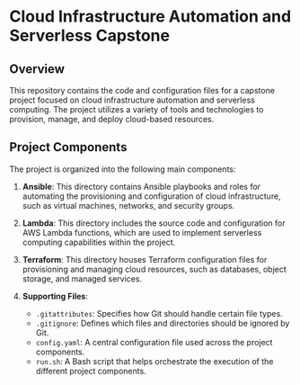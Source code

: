 # Cloud Infrastructure Automation and Serverless Capstone

## Overview
This repository contains the code and configuration files for a capstone project focused on cloud infrastructure automation and serverless computing. The project utilizes a variety of tools and technologies to provision, manage, and deploy cloud-based resources.

## Project Components
The project is organized into the following main components:

1. **Ansible**: This directory contains Ansible playbooks and roles for automating the provisioning and configuration of cloud infrastructure, such as virtual machines, networks, and security groups.

2. **Lambda**: This directory includes the source code and configuration for AWS Lambda functions, which are used to implement serverless computing capabilities within the project.

3. **Terraform**: This directory houses Terraform configuration files for provisioning and managing cloud resources, such as databases, object storage, and managed services.

4. **Supporting Files**:
   - `.gitattributes`: Specifies how Git should handle certain file types.
   - `.gitignore`: Defines which files and directories should be ignored by Git.
   - `config.yaml`: A central configuration file used across the project components.
   - `run.sh`: A Bash script that helps orchestrate the execution of the different project components.
